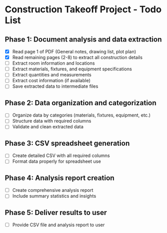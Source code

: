 # Construction Takeoff Project - Todo List

## Phase 1: Document analysis and data extraction
- [x] Read page 1 of PDF (General notes, drawing list, plot plan)
- [x] Read remaining pages (2-8) to extract all construction details
- [ ] Extract room information and locations
- [ ] Extract materials, fixtures, and equipment specifications
- [ ] Extract quantities and measurements
- [ ] Extract cost information (if available)
- [ ] Save extracted data to intermediate files

## Phase 2: Data organization and categorization
- [ ] Organize data by categories (materials, fixtures, equipment, etc.)
- [ ] Structure data with required columns
- [ ] Validate and clean extracted data

## Phase 3: CSV spreadsheet generation
- [ ] Create detailed CSV with all required columns
- [ ] Format data properly for spreadsheet use

## Phase 4: Analysis report creation
- [ ] Create comprehensive analysis report
- [ ] Include summary statistics and insights

## Phase 5: Deliver results to user
- [ ] Provide CSV file and analysis report to user

